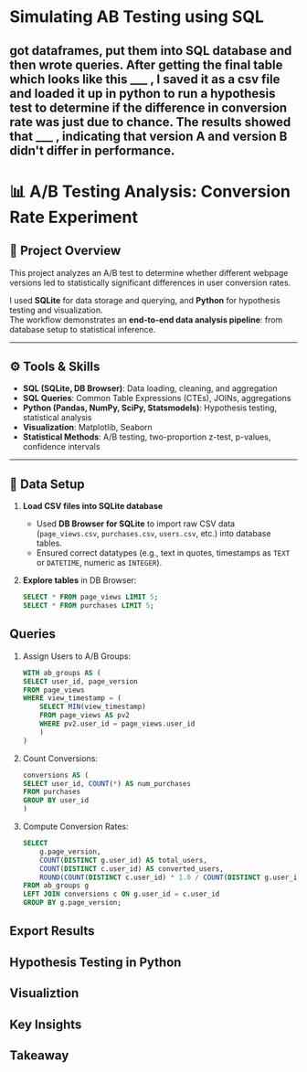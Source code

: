 # Simulating AB Testing using SQL

## got dataframes, put them into SQL database and then wrote queries. After getting the final table which looks like this ___ , I saved it as a csv file and loaded it up in python to run a hypothesis test to determine if the difference in conversion rate was just due to chance. The results showed that ___ , indicating that version A and version B didn't differ in performance.


# 📊 A/B Testing Analysis: Conversion Rate Experiment

## 📌 Project Overview
This project analyzes an A/B test to determine whether different webpage versions led to statistically significant differences in user conversion rates.  

I used **SQLite** for data storage and querying, and **Python** for hypothesis testing and visualization.  
The workflow demonstrates an **end-to-end data analysis pipeline**: from database setup to statistical inference.

---

## ⚙️ Tools & Skills
- **SQL (SQLite, DB Browser)**: Data loading, cleaning, and aggregation  
- **SQL Queries**: Common Table Expressions (CTEs), JOINs, aggregations  
- **Python (Pandas, NumPy, SciPy, Statsmodels)**: Hypothesis testing, statistical analysis  
- **Visualization**: Matplotlib, Seaborn  
- **Statistical Methods**: A/B testing, two-proportion z-test, p-values, confidence intervals  

---

## 📂 Data Setup
1. **Load CSV files into SQLite database**  
   - Used **DB Browser for SQLite** to import raw CSV data (`page_views.csv`, `purchases.csv`, `users.csv`, etc.) into database tables.  
   - Ensured correct datatypes (e.g., text in quotes, timestamps as `TEXT` or `DATETIME`, numeric as `INTEGER`).  

2. **Explore tables** in DB Browser:
   ```sql
   SELECT * FROM page_views LIMIT 5;
   SELECT * FROM purchases LIMIT 5;

## Queries

1. Assign Users to A/B Groups:
    ```sql
    WITH ab_groups AS (
    SELECT user_id, page_version
    FROM page_views
    WHERE view_timestamp = (
        SELECT MIN(view_timestamp)
        FROM page_views AS pv2
        WHERE pv2.user_id = page_views.user_id
        )
    )
    ```

2. Count Conversions:
    ```sql
    conversions AS (
    SELECT user_id, COUNT(*) AS num_purchases
    FROM purchases
    GROUP BY user_id
    )
    ```

3. Compute Conversion Rates:
    ```sql
    SELECT 
        g.page_version,
        COUNT(DISTINCT g.user_id) AS total_users,
        COUNT(DISTINCT c.user_id) AS converted_users,
        ROUND(COUNT(DISTINCT c.user_id) * 1.0 / COUNT(DISTINCT g.user_id), 4) AS conversion_rate
    FROM ab_groups g
    LEFT JOIN conversions c ON g.user_id = c.user_id
    GROUP BY g.page_version;
    ```

## Export Results

## Hypothesis Testing in Python

## Visualiztion

## Key Insights

## Takeaway

